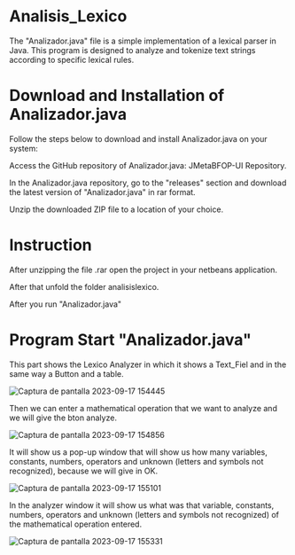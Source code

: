 # Analisis_Lexico
The "Analizador.java" file is a simple implementation of a lexical parser in Java. This program is designed to analyze and tokenize text strings according to specific lexical rules.

# Download and Installation of Analizador.java
Follow the steps below to download and install Analizador.java on your system:

Access the GitHub repository of Analizador.java: JMetaBFOP-UI Repository.

In the Analizador.java repository, go to the "releases" section and download the latest version of "Analizador.java" in rar format.

Unzip the downloaded ZIP file to a location of your choice.

# Instruction

After unzipping the file .rar open the project in your netbeans application.

After that unfold the folder analisislexico.

After you run "Analizador.java"

# Program Start "Analizador.java"

This part shows the Lexico Analyzer in which it shows a Text_Fiel and in the same way a Button and a table.

![Captura de pantalla 2023-09-17 154445](https://github.com/RicardoJimenez206/Analisis_Lexico/assets/145295774/14b3b57a-3214-49f8-b54e-f03e4cc68519)

Then we can enter a mathematical operation that we want to analyze and we will give the bton analyze.

![Captura de pantalla 2023-09-17 154856](https://github.com/RicardoJimenez206/Analisis_Lexico/assets/145295774/b25068bd-bfcf-498b-8f03-14574aa18daa)

It will show us a pop-up window that will show us how many variables, constants, numbers, operators and unknown (letters and symbols not recognized), because we will give in OK.

![Captura de pantalla 2023-09-17 155101](https://github.com/RicardoJimenez206/Analisis_Lexico/assets/145295774/1f643775-0835-4932-b810-d2ae232d9140)

In the analyzer window it will show us what was that variable, constants, numbers, operators and unknown (letters and symbols not recognized) of the mathematical operation entered.

![Captura de pantalla 2023-09-17 155331](https://github.com/RicardoJimenez206/Analisis_Lexico/assets/145295774/038b2ca7-74c0-4493-ae0b-bbb40ccfa316)

